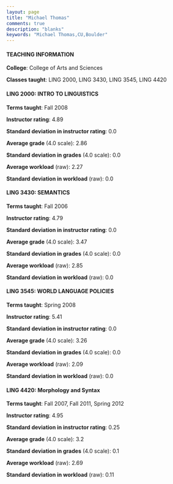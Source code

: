 ```yaml
---
layout: page
title: "Michael Thomas" 
comments: true
description: "blanks"
keywords: "Michael Thomas,CU,Boulder"
---
```

<head>
<script src="https://ajax.googleapis.com/ajax/libs/jquery/2.1.3/jquery.min.js"></script>
<script src="https://dl.dropboxusercontent.com/s/pc42nxpaw1ea4o9/highcharts.js?dl=0"></script>
<!-- <script src="../assets/js/highcharts.js"></script> -->
<style type="text/css">@font-face {
	font-family: "Bebas Neue";
	src: url(https://www.filehosting.org/file/details/544349/BebasNeue Regular.otf) format("opentype");
	}
	h1.Bebas { 
		font-family: "Bebas Neue", Verdana, Tahoma;
	}
</style>
</head>
	   
#### TEACHING INFORMATION

**College**: College of Arts and Sciences

**Classes taught**: LING 2000, LING 3430, LING 3545, LING 4420

#### LING 2000: INTRO TO LINGUISTICS

**Terms taught**: Fall 2008

**Instructor rating**: 4.89

**Standard deviation in instructor rating**: 0.0

**Average grade** (4.0 scale): 2.86

**Standard deviation in grades** (4.0 scale): 0.0

**Average workload** (raw): 2.27

**Standard deviation in workload** (raw): 0.0

#### LING 3430: SEMANTICS

**Terms taught**: Fall 2006

**Instructor rating**: 4.79

**Standard deviation in instructor rating**: 0.0

**Average grade** (4.0 scale): 3.47

**Standard deviation in grades** (4.0 scale): 0.0

**Average workload** (raw): 2.85

**Standard deviation in workload** (raw): 0.0

#### LING 3545: WORLD LANGUAGE POLICIES

**Terms taught**: Spring 2008

**Instructor rating**: 5.41

**Standard deviation in instructor rating**: 0.0

**Average grade** (4.0 scale): 3.26

**Standard deviation in grades** (4.0 scale): 0.0

**Average workload** (raw): 2.09

**Standard deviation in workload** (raw): 0.0

#### LING 4420: Morphology and Syntax

**Terms taught**: Fall 2007, Fall 2011, Spring 2012

**Instructor rating**: 4.95

**Standard deviation in instructor rating**: 0.25

**Average grade** (4.0 scale): 3.2

**Standard deviation in grades** (4.0 scale): 0.1

**Average workload** (raw): 2.69

**Standard deviation in workload** (raw): 0.11

